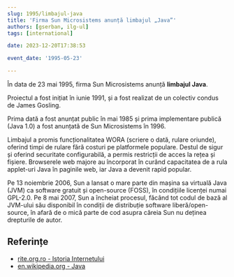 ```yaml
---
slug: 1995/limbajul-java
title: 'Firma Sun Microsistems anunță limbajul „Java”'
authors: [gserban, ilg-ul]
tags: [international]

date: 2023-12-20T17:38:53

event_date: '1995-05-23'

---
```


În data de 23 mai 1995, firma Sun Microsistems anunță **limbajul Java**.

<!-- truncate -->

Proiectul a fost inițiat în iunie 1991, și a fost realizat de un
colectiv condus de James Gosling.

Prima dată a fost anunțat public în mai 1985 și
prima implementare publică (Java 1.0) a fost anunțată de Sun Microsistems
în 1996.

Limbajul a promis funcționalitatea WORA (scriere o dată, rulare oriunde),
oferind timpi de rulare fără costuri pe platformele populare. Destul de
sigur și oferind securitate configurabilă, a permis restricții de acces
la rețea și fișiere. Browserele web majore au încorporat în curând
capacitatea de a rula applet-uri Java în paginile web, iar Java
a devenit rapid popular.

Pe 13 noiembrie 2006, Sun a lansat o mare parte din mașina sa virtuală
Java (JVM) ca software gratuit și open-source (FOSS), în condițiile
licenței numai GPL-2.0. Pe 8 mai 2007, Sun a încheiat procesul,
făcând tot codul de bază al JVM-ului său disponibil în condiții de
distribuție software liberă/open-source, în afară de o mică parte
de cod asupra căreia Sun nu deținea drepturile de autor.

## Referințe

- [rite.org.ro - Istoria Internetului](https://rite.org.ro/istoria-internetului/)
- [en.wikipedia.org - Java](https://en.wikipedia.org/wiki/Java_(programming_language))
